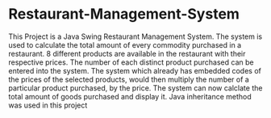 # Restaurant-Management-System
This Project is a Java Swing Restaurant Management System.
The system is used to calculate the total amount of every commodity purchased in a restaurant.
8 different products are available in the restaurant with their respective prices.
The number of each distinct product purchased can be entered into the system.
The system which already has embedded codes of the prices of the selected products, would then multiply the number of a particular product purchased, by the price.
The system can now calclate the total amount of goods purchased and display it.
Java inheritance method was used in this project
